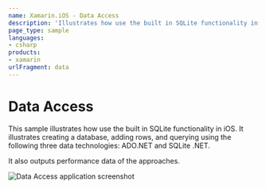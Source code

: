 ```yaml
---
name: Xamarin.iOS - Data Access
description: 'Illustrates how use the built in SQLite functionality in iOS to create a database, add rows, and query using SQL'
page_type: sample
languages:
- csharp
products:
- xamarin
urlFragment: data
---
```

# Data Access

This sample illustrates how use the built in SQLite functionality in iOS. It
illustrates creating a database, adding rows, and querying using the following
three data technologies: ADO.NET and SQLite .NET.

It also outputs performance data of the approaches.

![Data Access application screenshot](Screenshots/Data01.png "Data Access application screenshot")
